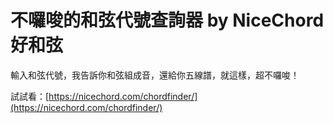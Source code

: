 # 不囉唆的和弦代號查詢器 by NiceChord 好和弦

輸入和弦代號，我告訴你和弦組成音，還給你五線譜，就這樣，超不囉唆！

試試看：[https://nicechord.com/chordfinder/](https://nicechord.com/chordfinder/)

